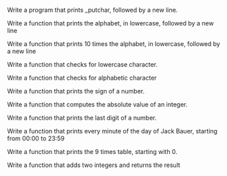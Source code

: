 Write a program that prints _putchar, followed by a new line.



Write a function that prints the alphabet, in lowercase, followed by a new line



Write a function that prints 10 times the alphabet, in lowercase, followed by a new line



Write a function that checks for lowercase character.



Write a function that checks for alphabetic character



Write a function that prints the sign of a number.



Write a function that computes the absolute value of an integer.



Write a function that prints the last digit of a number.



Write a function that prints every minute of the day of Jack Bauer, starting from 00:00 to 23:59



Write a function that prints the 9 times table, starting with 0.



Write a function that adds two integers and returns the result
